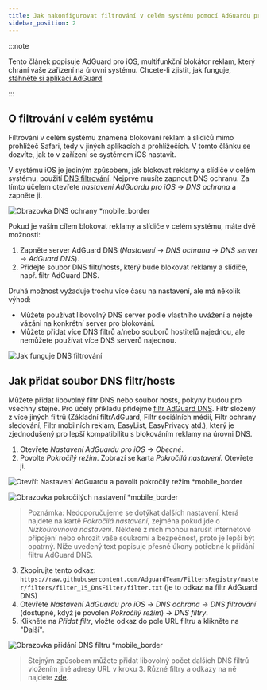 ```yaml
---
title: Jak nakonfigurovat filtrování v celém systému pomocí AdGuardu pro iOS
sidebar_position: 2
---
```


:::note

Tento článek popisuje AdGuard pro iOS, multifunkční blokátor reklam, který chrání vaše zařízení na úrovni systému. Chcete-li zjistit, jak funguje, [stáhněte si aplikaci AdGuard](https://adguard.com/download.html?auto=true)

:::

## O filtrování v celém systému

Filtrování v celém systému znamená blokování reklam a slídičů mimo prohlížeč Safari, tedy v jiných aplikacích a prohlížečích. V tomto článku se dozvíte, jak to v zařízení se systémem iOS nastavit.

V systému iOS je jediným způsobem, jak blokovat reklamy a slídiče v celém systému, použití [DNS filtrování](https://adguard-dns.io/kb/general/dns-filtering/). Nejprve musíte zapnout DNS ochranu. Za tímto účelem otevřete *nastavení AdGuardu pro iOS* → *DNS ochrana* a zapněte ji.

![Obrazovka DNS ochrany *mobile_border](https://cdn.adtidy.org/public/Adguard/Blog/ios_dns_protection.PNG)

Pokud je vaším cílem blokovat reklamy a slídiče v celém systému, máte dvě možnosti:

1. Zapněte server AdGuard DNS (*Nastavení* → *DNS ochrana* → *DNS server* → *AdGuard DNS*).
2. Přidejte soubor DNS filtr/hosts, který bude blokovat reklamy a slídiče, např. filtr AdGuard DNS.

Druhá možnost vyžaduje trochu více času na nastavení, ale má několik výhod:

* Můžete používat libovolný DNS server podle vlastního uvážení a nejste vázáni na konkrétní server pro blokování.
* Můžete přidat více DNS filtrů a/nebo souborů hostitelů najednou, ale nemůžete používat více DNS serverů najednou.

![Jak funguje DNS filtrování](https://cdn.adtidy.org/public/Adguard/kb/DNS_filtering/how_dns_filtering_works_en.png)

## Jak přidat soubor DNS filtr/hosts

Můžete přidat libovolný filtr DNS nebo soubor hosts, pokyny budou pro všechny stejné. Pro účely příkladu přidejme [filtr AdGuard DNS](https://github.com/AdguardTeam/AdguardSDNSFilter). Filtr složený z více jiných filtrů (Základní filtrAdGuard, Filtr sociálních médií, Filtr ochrany sledování, Filtr mobilních reklam, EasyList, EasyPrivacy atd.), který je zjednodušený pro lepší kompatibilitu s blokováním reklamy na úrovni DNS.

1. Otevřete *Nastavení AdGuardu pro iOS* → *Obecné*.
2. Povolte *Pokročilý režim*. Zobrazí se karta *Pokročilá nastavení*. Otevřete ji.

![Otevřít Nastavení AdGuardu a povolit pokročilý režim *mobile_border](https://cdn.adtidy.org/public/Adguard/Release_notes/iOS/v4.0/advanced_mode_en.jpg)

![Obrazovka pokročilých nastavení *mobile_border](https://cdn.adtidy.org/public/Adguard/Blog/ios_advanced_settings.PNG)

> Poznámka: Nedoporučujeme se dotýkat dalších nastavení, která najdete na kartě *Pokročilá nastavení*, zejména pokud jde o *Nízkoúrovňová nastavení*. Některé z nich mohou narušit internetové připojení nebo ohrozit vaše soukromí a bezpečnost, proto je lepší být opatrný. Níže uvedený text popisuje přesné úkony potřebné k přidání filtru AdGuard DNS.

3. Zkopírujte tento odkaz: `https://raw.githubusercontent.com/AdguardTeam/FiltersRegistry/master/filters/filter_15_DnsFilter/filter.txt` (je to odkaz na filtr AdGuard DNS)
4. Otevřete *Nastavení AdGuardu pro iOS* → *DNS ochrana* → *DNS filtrování* (dostupné, když je povolen *Pokročilý režim*) → *DNS filtry*.
5. Klikněte na *Přidat filtr*, vložte odkaz do pole URL filtru a klikněte na "Další".

![Obrazovka přidání DNS filtru *mobile_border](https://cdn.adtidy.org/public/Adguard/Blog/ios_adding_a_filter.PNG)

> Stejným způsobem můžete přidat libovolný počet dalších DNS filtrů vložením jiné adresy URL v kroku 3. Různé filtry a odkazy na ně najdete [zde](https://filterlists.com).
